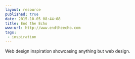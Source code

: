 ```yaml
---
layout: resource
published: true
date: 2015-10-05 08:44:08
title: End the Echo
www-url: http://www.endtheecho.com
tags:
 - inspiration
---
```


Web design inspiration showcasing anything but web design. 
